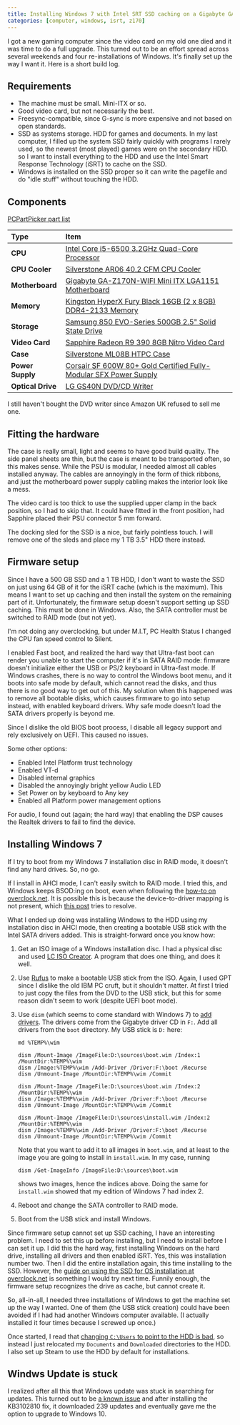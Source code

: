 ```yaml
---
title: Installing Windows 7 with Intel SRT SSD caching on a Gigabyte GA-Z170N-WiFi
categories: [computer, windows, isrt, z170]
---
```

I got a new gaming computer since the video card on my old one died
and it was time to do a full upgrade. This turned out to be an effort
spread across several weekends and four re-installations of
Windows. It's finally set up the way I want it. Here is a short build log.

Requirements
------------

* The machine must be small. Mini-ITX or so.
* Good video card, but not necessarily the best.
* Freesync-compatible, since G-sync is more expensive and not based on
  open standards.
* SSD as systems storage. HDD for games and documents. In my last
  computer, I filled up the system SSD fairly quickly with programs I
  rarely used, so the newest (most played) games were on the secondary
  HDD. so I want to install everything to the HDD and use the Intel
  Smart Response Technology (iSRT) to cache on the SSD.
* Windows is installed on the SSD proper so it can write the pagefile
  and do "idle stuff" without touching the HDD.

Components
----------

[PCPartPicker part list](http://uk.pcpartpicker.com/p/ZZ4XmG)

Type|Item
:----|:----
**CPU** | [Intel Core i5-6500 3.2GHz Quad-Core Processor](http://uk.pcpartpicker.com/part/intel-cpu-bx80662i56500)
**CPU Cooler** | [Silverstone AR06 40.2 CFM CPU Cooler](http://uk.pcpartpicker.com/part/silverstone-cpu-cooler-ar06)
**Motherboard** | [Gigabyte GA-Z170N-WIFI Mini ITX LGA1151 Motherboard](http://uk.pcpartpicker.com/part/gigabyte-motherboard-gaz170nwifi)
**Memory** | [Kingston HyperX Fury Black 16GB (2 x 8GB) DDR4-2133 Memory](http://uk.pcpartpicker.com/part/kingston-memory-hx421c14fbk216)
**Storage** | [Samsung 850 EVO-Series 500GB 2.5" Solid State Drive](http://uk.pcpartpicker.com/part/samsung-internal-hard-drive-mz75e500bam)
**Video Card** | [Sapphire Radeon R9 390 8GB Nitro Video Card](http://uk.pcpartpicker.com/part/sapphire-video-card-100382ntoc2l)
**Case** | [Silverstone ML08B HTPC Case](http://uk.pcpartpicker.com/part/silverstone-case-sstml08b)
**Power Supply** | [Corsair SF 600W 80+ Gold Certified Fully-Modular SFX Power Supply](http://uk.pcpartpicker.com/part/corsair-power-supply-cp9020105na)
**Optical Drive** | [LG GS40N DVD/CD Writer](http://uk.pcpartpicker.com/part/lg-optical-drive-gs40n)

I still haven't bought the DVD writer since Amazon UK refused to sell me one.

Fitting the hardware
--------------------

The case is really small, light and seems to have good build
quality. The side panel sheets are thin, but the case is meant to be
transported often, so this makes sense. While the PSU is modular, I
needed almost all cables installed anyway. The cables are annoyingly
in the form of thick ribbons, and just the motherboard power supply
cabling makes the interior look like a mess.

The video card is too thick to use the supplied upper clamp in the
back position, so I had to skip that. It could have fitted in the
front position, had Sapphire placed their PSU connector 5 mm forward.

The docking sled for the SSD is a nice, but fairly pointless touch. I
will remove one of the sleds and place my 1 TB 3.5" HDD there instead.

Firmware setup
--------------

Since I have a 500 GB SSD and a 1 TB HDD, I don't want to waste the
SSD on just using 64 GB of it for the iSRT cache (which is the
maximum). This means I want to set up caching and then install the
system on the remaining part of it. Unfortunately, the firmware setup
doesn't support setting up SSD caching. This must be done in
Windows. Also, the SATA controller must be switched to RAID mode (but
not yet).

I'm not doing any overclocking, but under M.I.T, PC Health Status I
changed the CPU fan speed control to Silent.

I enabled Fast boot, and realized the hard way that Ultra-fast boot
can render you unable to start the computer if it's in SATA RAID mode:
firmware doesn't initialize either the USB or PS/2 keyboard in
Ultra-fast mode. If Windows crashes, there is no way to control the
Windows boot menu, and it boots into safe mode by default, which
cannot read the disks, and thus there is no good way to get out of
this. My solution when this happened was to remove all bootable disks,
which causes firmware to go into setup instead, with enabled keyboard
drivers. Why safe mode doesn't load the SATA drivers properly is
beyond me.

Since I dislike the old BIOS boot process, I disable all legacy
support and rely exclusively on UEFI. This caused no issues.

Some other options:

* Enabled Intel Platform trust technology
* Enabled VT-d
* Disabled internal graphics
* Disabled the annoyingly bright yellow Audio LED
* Set Power on by keyboard to Any key
* Enabled all Platform power management options

For audio, I found out (again; the hard way) that enabling the DSP
causes the Realtek drivers to fail to find the device.

Installing Windows 7
--------------------

If I try to boot from my Windows 7 installation disc in RAID mode, it
doesn't find any hard drives. So, no go.

If I install in AHCI mode, I can't easily switch to RAID mode. I tried
this, and Windows keeps BSOD:ing on boot, even when following the
[how-to on overclock.net](http://www.overclock.net/t/1227636/how-to-change-sata-modes-after-windows-installation).
It is possible this is because the device-to-driver mapping is not present, which
[this post](http://superuser.com/questions/300035/how-can-i-install-an-amd-raid-driver-after-windows-installation)
tries to resolve.

What I ended up doing was installing Windows to the HDD using my
installation disc in AHCI mode, then creating a bootable USB stick
with the Intel SATA drivers added. This is straight-forward once you
know how:

1. Get an ISO image of a Windows installation disc. I had a physical
   disc and used
   [LC ISO Creator](http://www.softpedia.com/get/CD-DVD-Tools/CD-DVD-Rip-Other-Tools/LC-ISO-Creator.shtml).
   A program that does one thing, and does it well.
2. Use [Rufus](https://rufus.akeo.ie/) to make a bootable USB stick
   from the ISO. Again, I used GPT since I dislike the old IBM PC
   cruft, but it shouldn't matter. At first I tried to just copy the
   files from the DVD to the USB stick, but this for some reason
   didn't seem to work (despite UEFI boot mode).
3. Use `dism` (which seems to come standard with Windows 7) to
   [add drivers](https://technet.microsoft.com/en-ie/library/hh825070.aspx#AddDriverDISM).
   The drivers come from the Gigabyte driver CD in `F:`. Add all
   drivers from the `boot` directory. My USB stick is `D:` here:

   ```
   md %TEMP%\wim

   dism /Mount-Image /ImageFile:D:\sources\boot.wim /Index:1 /MountDir:%TEMP%\wim
   dism /Image:%TEMP%\wim /Add-Driver /Driver:F:\boot /Recurse
   dism /Unmount-Image /MountDir:%TEMP%\wim /Commit

   dism /Mount-Image /ImageFile:D:\sources\boot.wim /Index:2 /MountDir:%TEMP%\wim
   dism /Image:%TEMP%\wim /Add-Driver /Driver:F:\boot /Recurse
   dism /Unmount-Image /MountDir:%TEMP%\wim /Commit

   dism /Mount-Image /ImageFile:D:\sources\install.wim /Index:2 /MountDir:%TEMP%\wim
   dism /Image:%TEMP%\wim /Add-Driver /Driver:F:\boot /Recurse
   dism /Unmount-Image /MountDir:%TEMP%\wim /Commit
   ```

   Note that you want to add it to all images in `boot.wim`, and at
   least to the image you are going to install in `install.wim`. In my case, running

   ```
   dism /Get-ImageInfo /ImageFile:D:\sources\boot.wim
   ```

   shows two images, hence the indices above. Doing the same for
   `install.wim` showed that my edition of Windows 7 had index 2.
4. Reboot and change the SATA controller to RAID mode.
5. Boot from the USB stick and install Windows.

Since firmware setup cannot set up SSD caching, I have an interesting
problem. I need to set this up before installing, but I need to
install before I can set it up. I did this the hard way, first
installing Windows on the hard drive, installing all drivers and then
enabled iSRT. Yes, this was installation number two. Then I did the
entire installation again, this time installing to the SSD. However,
the
[guide on using the SSD for OS installation at overclock.net](http://www.overclock.net/t/1404323/guide-using-1-ssd-as-system-drive-os-and-acceleration-drive-raid-smart-response-technology-ssd-caching)
is something I would try next time. Funnily enough, the firmware setup
recognizes the drive as cache, but cannot create it.

So, all-in-all, I needed three installations of Windows to get the
machine set up the way I wanted. One of them (the USB stick creation)
could have been avoided if I had had another Windows computer
available. (I actually installed it four times because I screwed up
once.)

Once started, I read that
[changing `C:\Users` to point to the HDD is bad](http://www.zdnet.com/article/dont-move-your-windows-user-profiles-folder-to-another-drive/),
so instead I just relocated my `Documents` and `Downloaded`
directories to the HDD. I also set up Steam to use the HDD by default
for installations.

Windws Update is stuck
----------------------

I realized after all this that Windows update was stuck in searching
for updates. This turned out to be
[a known issue](https://support.microsoft.com/en-us/kb/3102810) and
after installing the KB3102810 fix, it downloaded 239 updates and
eventually gave me the option to upgrade to Windows 10.

